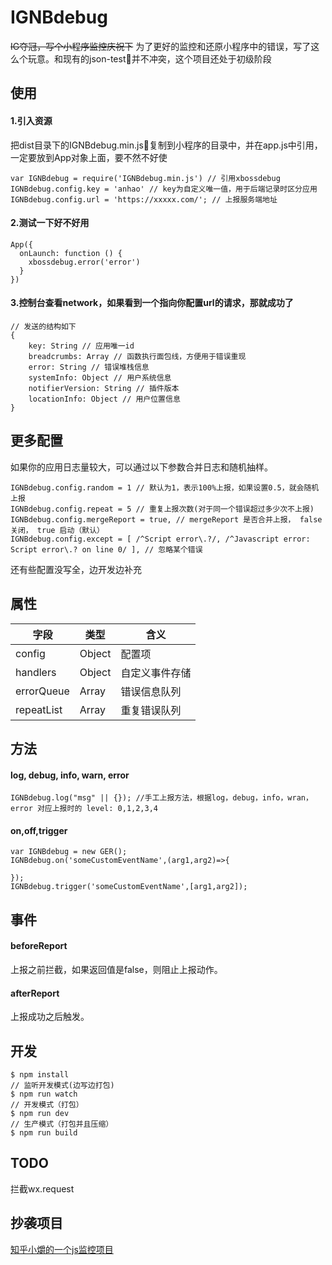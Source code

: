 # IGNBdebug
~~IG夺冠，写个小程序监控庆祝下~~ 为了更好的监控和还原小程序中的错误，写了这么个玩意。和现有的json-test并不冲突，这个项目还处于初级阶段
## 使用
#### 1.引入资源
把dist目录下的IGNBdebug.min.js复制到小程序的目录中，并在app.js中引用，一定要放到App对象上面，要不然不好使
```
var IGNBdebug = require('IGNBdebug.min.js') // 引用xbossdebug
IGNBdebug.config.key = 'anhao' // key为自定义唯一值，用于后端记录时区分应用
IGNBdebug.config.url = 'https://xxxxx.com/'; // 上报服务端地址
```
#### 2.测试一下好不好用
```
App({
  onLaunch: function () {
    xbossdebug.error('error')
  }
})
```
#### 3.控制台查看network，如果看到一个指向你配置url的请求，那就成功了
```
// 发送的结构如下
{
    key: String // 应用唯一id
    breadcrumbs: Array // 函数执行面包线，方便用于错误重现
    error: String // 错误堆栈信息
    systemInfo: Object // 用户系统信息
    notifierVersion: String // 插件版本
    locationInfo: Object // 用户位置信息
}
```
## 更多配置

如果你的应用日志量较大，可以通过以下参数合并日志和随机抽样。
```
IGNBdebug.config.random = 1 // 默认为1，表示100%上报，如果设置0.5，就会随机上报
IGNBdebug.config.repeat = 5 // 重复上报次数(对于同一个错误超过多少次不上报)
IGNBdebug.config.mergeReport = true, // mergeReport 是否合并上报， false 关闭， true 启动（默认）
IGNBdebug.config.except = [ /^Script error\.?/, /^Javascript error: Script error\.? on line 0/ ], // 忽略某个错误
```
还有些配置没写全，边开发边补充
## 属性
| 字段	 | 类型	 | 含义 |
| ------ | ------ | ------ |
| config | Object | 配置项 |
| handlers | Object | 自定义事件存储 |
| errorQueue | Array | 错误信息队列 |
| repeatList | Array | 重复错误队列 |
## 方法
#### log, debug, info, warn, error
```
IGNBdebug.log("msg" || {}); //手工上报方法，根据log，debug，info，wran，error 对应上报时的 level: 0,1,2,3,4
```
#### on,off,trigger
```
var IGNBdebug = new GER();
IGNBdebug.on('someCustomEventName',(arg1,arg2)=>{
    
});
IGNBdebug.trigger('someCustomEventName',[arg1,arg2]);
```
## 事件
#### beforeReport
上报之前拦截，如果返回值是false，则阻止上报动作。
#### afterReport
上报成功之后触发。

## 开发
```
$ npm install
// 监听开发模式(边写边打包)
$ npm run watch
// 开发模式（打包）
$ npm run dev
// 生产模式（打包并且压缩）
$ npm run build
```
## TODO
拦截wx.request
## 抄袭项目
[知乎小爝的一个js监控项目](https://github.com/gomeplusFED/GER)